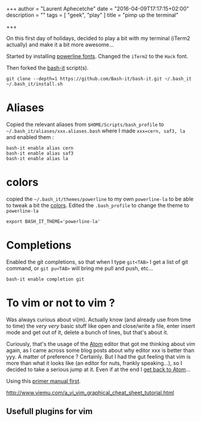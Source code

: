 +++
author = "Laurent Aphecetche"
date = "2016-04-09T17:17:15+02:00"
description = ""
tags = [ "geek", "play" ]
title = "pimp up the terminal"

+++


On this first day of holidays, decided to play a bit with my terminal (iTerm2 actually) and  make it a bit more awesome...

Started by installing [powerline fonts](https://powerline.readthedocs.org). Changed the `iTerm2` to the `Hack` font.

Then forked the [bash-it](https://github.com/Bash-it/bash-it) script(s).

```
git clone --depth=1 https://github.com/Bash-it/bash-it.git ~/.bash_it
~/.bash_it/install.sh
```

# Aliases

Copied the relevant aliases from `$HOME/Scripts/bash_profile` to `~/.bash_it/aliases/xxx.aliases.bash` where I made `xxx=cern, saf3, la` and enabled them :

```
bash-it enable alias cern
bash-it enable alias saf3
bash-it enable alias la
```

# colors

copied the `~/.bash_it/themes/powerline` to my own `powerline-la` to be able to tweak a bit the [colors](https://upload.wikimedia.org/wikipedia/en/1/15/xterm_256color_chart.svg).
Edited the `.bash_profile` to change the theme to `powerline-la`

```
export BASH_IT_THEME='powerline-la'
```

# Completions

Enabled the git completions, so that when I type `git<TAB>` I get a list of git command, or `git pu<TAB>` will bring me pull and push, etc...

```
bash-it enable completion git
```

# To vim or not to vim ?

Was always curious about vi(m). Actually know (and already use from time to time) the _very very_ basic stuff like open and close/write a file, enter insert mode and get out of it, delete a bunch of lines, but that's about it.

Curiously, that's the usage of the [Atom](https://atom.io/) editor that got me thinking about vim again, as I came across some blog posts about why editor xxx is better than yyy. A matter of preference ? Certainly. But I had the gut feeling that vim is more than what it looks like (an editor for nuts, frankly speaking...), so I decided to take a serious jump at it. Even if at the end I [get back to Atom](http://revelry.co/learn-vim-use-atom/)...

Using this [primer manual first](https://danielmiessler.com/study/vim).

http://www.viemu.com/a_vi_vim_graphical_cheat_sheet_tutorial.html

## Usefull plugins for vim


